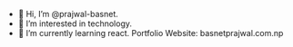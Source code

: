 - 👋 Hi, I’m @prajwal-basnet.
- 👀 I’m interested in technology.  
- 🌱 I’m currently learning react.
Portfolio Website: basnetprajwal.com.np

<!---
prajwal-basnet1/prajwal-basnet1 is a ✨ special ✨ repository because its `README.md` (this file) appears on your GitHub profile.
You can click the Preview link to take a look at your changes.
--->
